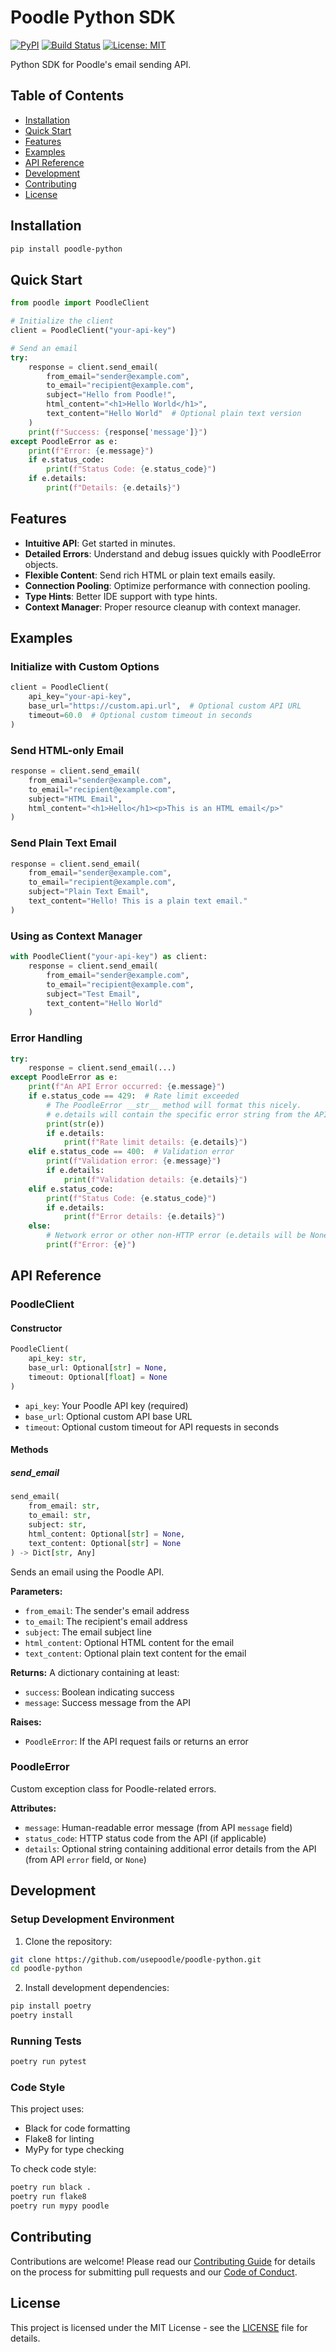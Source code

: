 # Poodle Python SDK

[![PyPI](https://img.shields.io/pypi/v/poodle-python)](https://pypi.org/project/poodle-python/)
[![Build Status](https://github.com/usepoodle/poodle-python/workflows/CI/badge.svg)](https://github.com/usepoodle/poodle-python/actions)
[![License: MIT](https://img.shields.io/badge/License-MIT-yellow.svg)](./LICENSE)

Python SDK for Poodle's email sending API.

## Table of Contents

- [Installation](#installation)
- [Quick Start](#quick-start)
- [Features](#features)
- [Examples](#examples)
- [API Reference](#api-reference)
- [Development](#development)
- [Contributing](#contributing)
- [License](#license)

## Installation

```bash
pip install poodle-python
```

## Quick Start

```python
from poodle import PoodleClient

# Initialize the client
client = PoodleClient("your-api-key")

# Send an email
try:
    response = client.send_email(
        from_email="sender@example.com",
        to_email="recipient@example.com",
        subject="Hello from Poodle!",
        html_content="<h1>Hello World</h1>",
        text_content="Hello World"  # Optional plain text version
    )
    print(f"Success: {response['message']}")
except PoodleError as e:
    print(f"Error: {e.message}")
    if e.status_code:
        print(f"Status Code: {e.status_code}")
    if e.details:
        print(f"Details: {e.details}")
```

## Features

- **Intuitive API**: Get started in minutes.
- **Detailed Errors**: Understand and debug issues quickly with PoodleError objects.
- **Flexible Content**: Send rich HTML or plain text emails easily.
- **Connection Pooling**: Optimize performance with connection pooling.
- **Type Hints**: Better IDE support with type hints.
- **Context Manager**: Proper resource cleanup with context manager.

## Examples

### Initialize with Custom Options

```python
client = PoodleClient(
    api_key="your-api-key",
    base_url="https://custom.api.url",  # Optional custom API URL
    timeout=60.0  # Optional custom timeout in seconds
)
```

### Send HTML-only Email

```python
response = client.send_email(
    from_email="sender@example.com",
    to_email="recipient@example.com",
    subject="HTML Email",
    html_content="<h1>Hello</h1><p>This is an HTML email</p>"
)
```

### Send Plain Text Email

```python
response = client.send_email(
    from_email="sender@example.com",
    to_email="recipient@example.com",
    subject="Plain Text Email",
    text_content="Hello! This is a plain text email."
)
```

### Using as Context Manager

```python
with PoodleClient("your-api-key") as client:
    response = client.send_email(
        from_email="sender@example.com",
        to_email="recipient@example.com",
        subject="Test Email",
        text_content="Hello World"
    )
```

### Error Handling

```python
try:
    response = client.send_email(...)
except PoodleError as e:
    print(f"An API Error occurred: {e.message}")
    if e.status_code == 429:  # Rate limit exceeded
        # The PoodleError __str__ method will format this nicely.
        # e.details will contain the specific error string from the API.
        print(str(e))
        if e.details:
            print(f"Rate limit details: {e.details}")
    elif e.status_code == 400:  # Validation error
        print(f"Validation error: {e.message}")
        if e.details:
            print(f"Validation details: {e.details}")
    elif e.status_code:
        print(f"Status Code: {e.status_code}")
        if e.details:
            print(f"Error details: {e.details}")
    else:
        # Network error or other non-HTTP error (e.details will be None)
        print(f"Error: {e}")
```

## API Reference

### PoodleClient

#### Constructor

```python
PoodleClient(
    api_key: str,
    base_url: Optional[str] = None,
    timeout: Optional[float] = None
)
```

- `api_key`: Your Poodle API key (required)
- `base_url`: Optional custom API base URL
- `timeout`: Optional custom timeout for API requests in seconds

#### Methods

##### send_email

```python
send_email(
    from_email: str,
    to_email: str,
    subject: str,
    html_content: Optional[str] = None,
    text_content: Optional[str] = None
) -> Dict[str, Any]
```

Sends an email using the Poodle API.

**Parameters:**

- `from_email`: The sender's email address
- `to_email`: The recipient's email address
- `subject`: The email subject line
- `html_content`: Optional HTML content for the email
- `text_content`: Optional plain text content for the email

**Returns:**
A dictionary containing at least:

- `success`: Boolean indicating success
- `message`: Success message from the API

**Raises:**

- `PoodleError`: If the API request fails or returns an error

### PoodleError

Custom exception class for Poodle-related errors.

**Attributes:**

- `message`: Human-readable error message (from API `message` field)
- `status_code`: HTTP status code from the API (if applicable)
- `details`: Optional string containing additional error details from the API (from API `error` field, or `None`)

## Development

### Setup Development Environment

1. Clone the repository:

```bash
git clone https://github.com/usepoodle/poodle-python.git
cd poodle-python
```

2. Install development dependencies:

```bash
pip install poetry
poetry install
```

### Running Tests

```bash
poetry run pytest
```

### Code Style

This project uses:

- Black for code formatting
- Flake8 for linting
- MyPy for type checking

To check code style:

```bash
poetry run black .
poetry run flake8
poetry run mypy poodle
```

## Contributing

Contributions are welcome! Please read our [Contributing Guide](CONTRIBUTING.md) for details on the process for submitting pull requests and our [Code of Conduct](CODE_OF_CONDUCT.md).

## License

This project is licensed under the MIT License - see the [LICENSE](LICENSE) file for details.
